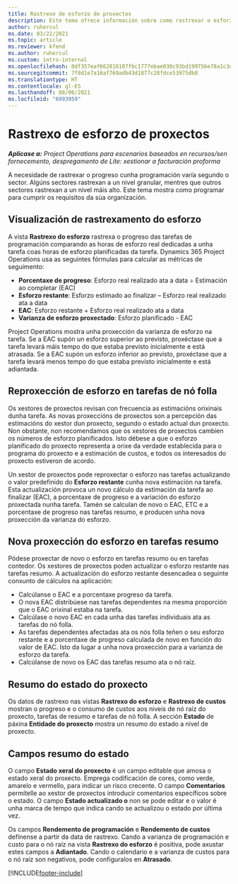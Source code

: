 ```yaml
---
title: Rastrexo de esforzo de proxectos
description: Este tema ofrece información sobre como rastrexar o esforzo do proxecto e o progreso do traballo.
author: ruhercul
ms.date: 03/22/2021
ms.topic: article
ms.reviewer: kfend
ms.author: ruhercul
ms.custom: intro-internal
ms.openlocfilehash: 0df357eaf662816107fbc1777ebae030c93bd199756e78a1c3d59155dc64d38f
ms.sourcegitcommit: 7f8d1e7a16af769adb43d1877c28fdce53975db8
ms.translationtype: HT
ms.contentlocale: gl-ES
ms.lasthandoff: 08/06/2021
ms.locfileid: "6993959"
---
```

# <a name="project-effort-tracking"></a>Rastrexo de esforzo de proxectos

_**Aplícase a:** Project Operations para escenarios baseados en recursos/sen fornecemento, despregamento de Lite: xestionar a facturación proforma_

A necesidade de rastrexar o progreso cunha programación varía segundo o sector. Algúns sectores rastrexan a un nivel granular, mentres que outros sectores rastrexan a un nivel máis alto. Este tema mostra como programar para cumprir os requisitos da súa organización.

## <a name="effort-tracking-view"></a>Visualización de rastrexamento do esforzo

A vista **Rastrexo do esforzo** rastrexa o progreso das tarefas de programación comparando as horas de esforzo real dedicadas a unha tarefa coas horas de esforzo planificadas da tarefa. Dynamics 365 Project Operations usa as seguintes fórmulas para calcular as métricas de seguimento:

- **Porcentaxe de progreso**: Esforzo real realizado ata a data ÷ Estimación ao completar (EAC) 
- **Esforzo restante**: Esforzo estimado ao finalizar – Esforzo real realizado ata a data 
- **EAC**: Esforzo restante + Esforzo real realizado ata a data 
- **Varianza de esforzo proxectado**: Esforzo planificado - EAC

Project Operations mostra unha proxección da varianza de esforzo na tarefa. Se a EAC supón un esforzo superior ao previsto, proxéctase que a tarefa levará máis tempo do que estaba previsto inicialmente e está atrasada. Se a EAC supón un esforzo inferior ao previsto, proxéctase que a tarefa levará menos tempo do que estaba previsto inicialmente e está adiantada.

## <a name="reprojecting-effort-on-leaf-node-tasks"></a>Reproxección de esforzo en tarefas de nó folla

Os xestores de proxectos revisan con frecuencia as estimacións orixinais dunha tarefa. As novas proxeccións de proxectos son a percepción das estimacións do xestor dun proxecto, segundo o estado actual dun proxecto. Non obstante, non recomendamos que os xestores de proxectos cambien os números de esforzo planificados. Isto débese a que o esforzo planificado do proxecto representa a orixe da verdade establecida para o programa do proxecto e a estimación de custos, e todos os interesados do proxecto estiveron de acordo.

Un xestor de proxectos pode reproxectar o esforzo nas tarefas actualizando o valor predefinido do **Esforzo restante** cunha nova estimación na tarefa. Esta actualización provoca un novo cálculo da estimación da tarefa ao finalizar (EAC), a porcentaxe de progreso e a variación do esforzo proxectada nunha tarefa. Tamén se calculan de novo o EAC, ETC e a porcentaxe de progreso nas tarefas resumo, e producen unha nova proxección da varianza do esforzo.

## <a name="reprojection-of-effort-on-summary-tasks"></a>Nova proxección do esforzo en tarefas resumo

Pódese proxectar de novo o esforzo en tarefas resumo ou en tarefas contedor. Os xestores de proxectos poden actualizar o esforzo restante nas tarefas resumo. A actualización do esforzo restante desencadea o seguinte conxunto de cálculos na aplicación:

- Calcúlanse o EAC e a porcentaxe progreso da tarefa.
- O nova EAC distribúese nas tarefas dependentes na mesma proporción que o EAC orixinal estaba na tarefa.
- Calcúlase o novo EAC en cada unha das tarefas individuais ata as tarefas do nó folla. 
- As tarefas dependentes afectadas ata os nós folla teñen o seu esforzo restante e a porcentaxe de progreso calculada de novo en función do valor de EAC. Isto da lugar a unha nova proxección para a varianza de esforzo da tarefa. 
- Calcúlanse de novo os EAC das tarefas resumo ata o nó raíz.


## <a name="project-status-summary"></a>Resumo do estado do proxecto

Os datos de rastrexo nas vistas **Rastrexo do esforzo** e **Rastrexo de custos** mostran o progreso e o consumo de custos aos niveis de nó raíz do proxecto, tarefas de resumo e tarefas de nó folla. A sección **Estado** de páxina **Entidade do proxecto** mostra un resumo do estado a nivel de proxecto.

## <a name="status-summary-fields"></a>Campos resumo do estado

O campo **Estado xeral do proxecto** é un campo editable que amosa o estado xeral do proxecto. Emprega codificación de cores, como verde, amarelo e vermello, para indicar un risco crecente. O campo **Comentarios** permítelle ao xestor de proxectos introducir comentarios específicos sobre o estado. O campo **Estado actualizado o** non se pode editar e o valor é unha marca de tempo que indica cando se actualizou o estado por última vez.

Os campos **Rendemento de programación** e **Rendemento de custos** defínense a partir da data de rastrexo. Cando a varianza de programación e custo para o nó raíz na vista **Rastrexo do esforzo** é positiva, pode axustar estes campos a **Adiantado**. Cando o calendario e a varianza de custos para o nó raíz son negativos, pode configuralos en **Atrasado**.


[!INCLUDE[footer-include](../includes/footer-banner.md)]
